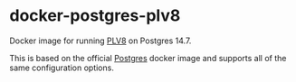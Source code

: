 # docker-postgres-plv8

Docker image for running [PLV8](https://github.com/plv8/plv8) on Postgres 14.7.

This is based on the official [Postgres](https://hub.docker.com/_/postgres)
docker image and supports all of the same configuration options.
